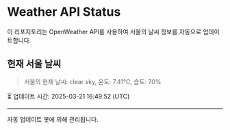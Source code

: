 
# Weather API Status

이 리포지토리는 OpenWeather API를 사용하여 서울의 날씨 정보를 자동으로 업데이트합니다.

## 현재 서울 날씨
> 서울의 현재 날씨: clear sky, 온도: 7.41°C, 습도: 70%

⏳ 업데이트 시간: 2025-03-21 16:49:52 (UTC)

---
자동 업데이트 봇에 의해 관리됩니다.
